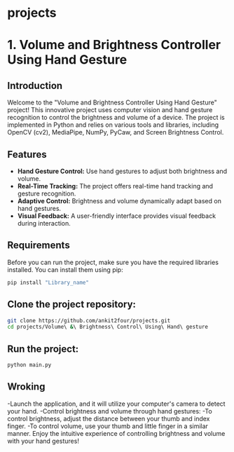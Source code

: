 # projects
# 1. Volume and Brightness Controller Using Hand Gesture

## Introduction

Welcome to the "Volume and Brightness Controller Using Hand Gesture" project! This innovative project uses computer vision and hand gesture recognition to control the brightness and volume of a device. The project is implemented in Python and relies on various tools and libraries, including OpenCV (cv2), MediaPipe, NumPy, PyCaw, and Screen Brightness Control.

## Features

- **Hand Gesture Control:** Use hand gestures to adjust both brightness and volume.
- **Real-Time Tracking:** The project offers real-time hand tracking and gesture recognition.
- **Adaptive Control:** Brightness and volume dynamically adapt based on hand gestures.
- **Visual Feedback:** A user-friendly interface provides visual feedback during interaction.

## Requirements

Before you can run the project, make sure you have the required libraries installed. You can install them using pip:

```bash
pip install "Library_name"
```
## Clone the project repository:
```bash
git clone https://github.com/ankit2four/projects.git
cd projects/Volume\ &\ Brightness\ Control\ Using\ Hand\ gesture

```
## Run the project:
```bash
python main.py
```
## Wroking
-Launch the application, and it will utilize your computer's camera to detect your hand.
-Control brightness and volume through hand gestures:
-To control brightness, adjust the distance between your thumb and index finger.
-To control volume, use your thumb and little finger in a similar manner.
Enjoy the intuitive experience of controlling brightness and volume with your hand gestures!
